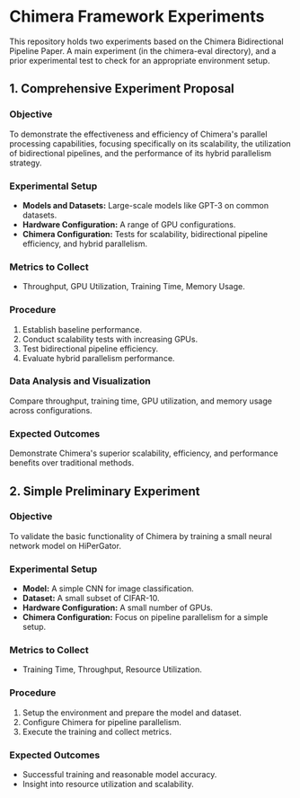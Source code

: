 # Chimera Framework Experiments

This repository holds two experiments based on the Chimera Bidirectional Pipeline Paper. A main experiment (in the chimera-eval directory), and a prior experimental test to check for an appropriate environment setup.

## 1. Comprehensive Experiment Proposal

### Objective
To demonstrate the effectiveness and efficiency of Chimera's parallel processing capabilities, focusing specifically on its scalability, the utilization of bidirectional pipelines, and the performance of its hybrid parallelism strategy.

### Experimental Setup
- **Models and Datasets:** Large-scale models like GPT-3 on common datasets.
- **Hardware Configuration:** A range of GPU configurations.
- **Chimera Configuration:** Tests for scalability, bidirectional pipeline efficiency, and hybrid parallelism.

### Metrics to Collect
- Throughput, GPU Utilization, Training Time, Memory Usage.

### Procedure
1. Establish baseline performance.
2. Conduct scalability tests with increasing GPUs.
3. Test bidirectional pipeline efficiency.
4. Evaluate hybrid parallelism performance.

### Data Analysis and Visualization
Compare throughput, training time, GPU utilization, and memory usage across configurations.

### Expected Outcomes
Demonstrate Chimera's superior scalability, efficiency, and performance benefits over traditional methods.

## 2. Simple Preliminary Experiment

### Objective
To validate the basic functionality of Chimera by training a small neural network model on HiPerGator.

### Experimental Setup
- **Model:** A simple CNN for image classification.
- **Dataset:** A small subset of CIFAR-10.
- **Hardware Configuration:** A small number of GPUs.
- **Chimera Configuration:** Focus on pipeline parallelism for a simple setup.

### Metrics to Collect
- Training Time, Throughput, Resource Utilization.

### Procedure
1. Setup the environment and prepare the model and dataset.
2. Configure Chimera for pipeline parallelism.
3. Execute the training and collect metrics.

### Expected Outcomes
- Successful training and reasonable model accuracy.
- Insight into resource utilization and scalability.
